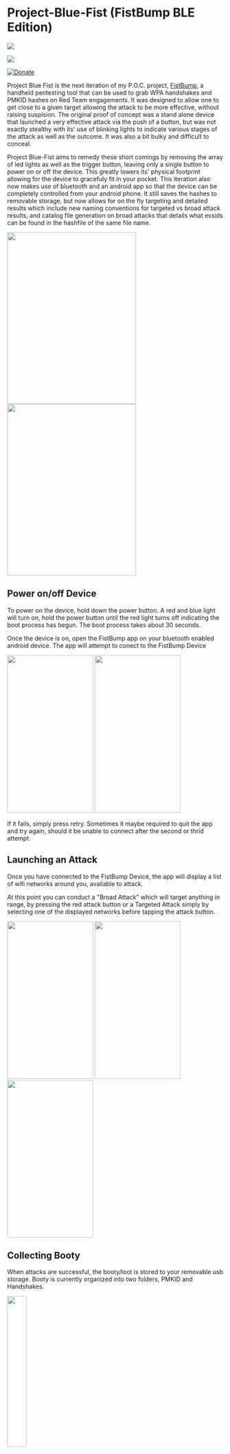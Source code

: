 # Project-Blue-Fist (FistBump BLE Edition) 
[<img src="https://img.shields.io/badge/Device%20Image%20Latest%20Release-v.3.0.0-green.svg">](https://github.com/eliddell1/Project-Blue-Fist/releases)

[<img src="https://img.shields.io/badge/Android-PlayStore-green.svg">](https://play.google.com/store/apps/details?id=liddell.onus.com.fistbump_ble)

[![Donate](https://img.shields.io/badge/Donate-PayPal-green.svg)](https://www.paypal.com/cgi-bin/webscr?cmd=_s-xclick&hosted_button_id=MLBAU3J6JVDS8&source=url)

Project Blue Fist is the next iteration of my P.O.C. project, [FistBump](https://github.com/eliddell1/FistBump), a handheld pentesting tool that can be used to grab WPA handshakes and PMKID hashes on Red Team engagements. It was designed to allow one to get close to a given target allowing the attack to be more effective, without raising suspision.  The original proof of concept was a stand alone device that launched a very effective attack via the push of a button, but was not exactly stealthy with its' use of blinking lights to indicate various stages of the attack as well as the outcome. It was also a bit bulky and difficult to conceal. 

Project Blue-Fist aims to remedy these short comings by removing the array of led lights as well as the trigger button, leaving only a single button to power on or off the device.  This greatly lowers its' physical footprint allowing for the device to gracefuly fit in your pocket.  This iteration also now makes use of bluetooth and an android app so that the device can be completely controlled from your android phone. It still saves the hashes to removable storage, but now allows for on the fly targeting and detailed results which include new naming conventions for targeted vs broad attack results, and catalog file generation on broad attacks that details what essids can be found in the hashfile of the same file name.

<img src="https://github.com/eliddell1/Project-Blue-Fist/blob/master/Images/white_device.jpg" width="300" height="400">      <img src="https://github.com/eliddell1/Project-Blue-Fist/blob/master/Images/white_phone_device.jpg" width="300" height="400"> 

## Power on/off Device

To power on the device, hold down the power button.  A red and blue light will turn on, hold the power button until the red light turns off indicating the boot process has begun.  The boot process takes about 30 seconds.

Once the device is on, open the FistBump app on your bluetooth enabled android device. The app will attempt to conect to the FistBump Device

<img src="https://github.com/eliddell1/Project-Blue-Fist/blob/master/Images/connecting_screenshot.png" width="200" height="367">     <img src="https://github.com/eliddell1/Project-Blue-Fist/blob/master/Images/Screenshot_retry.png" width="200" height="367">

If it fails, simply press retry.  Sometimes it maybe required to quit the app and try again, should it be unable to connect after the second or thrid attempt.

## Launching an Attack

Once you have connected to the FistBump Device, the app will display a list of wifi networks around you, available to attack.

At this point you can conduct a "Broad Attack" which will target anything in range, by pressing the red attack button or a Targeted Attack simply by selecting one of the displayed networks before tapping the attack button.

<img src="https://github.com/eliddell1/Project-Blue-Fist/blob/master/Images/Screenshot_20181109-181027.png" width="200" height="367">            <img src="https://github.com/eliddell1/Project-Blue-Fist/blob/master/Images/Screenshot_20181109-181002.png" width="200" height="367">            <img src="https://github.com/eliddell1/Project-Blue-Fist/blob/master/Images/Screenshot_attacking.png" width="200" height="367">

## Collecting Booty

When attacks are successful, the booty/loot is stored to your removable usb storage.  Booty is currently organized into two folders, PMKID and Handshakes. 

<img src="https://github.com/eliddell1/Project-Blue-Fist/blob/master/Images/booty_main_dir.png" width=30% height=30%>

Note that actual hash files have an extension of .2500 or .16800. These correspond to the hashing mode you would use in hashcat to bruteforce those hashes.  2500 being standard WPA handshakes and 16800 being PMKID hashes. i.e. <code>$ hashcat -m 2500 ... </code>  or <code>$ hashcat -m 16800 ... </code>

When you drill into the appropriate directory, you will find broad attack results named with a date/time stamp while targeted attacks will be named with the convention "targeted-[ESSID NAME]"  

<img src="https://github.com/eliddell1/Project-Blue-Fist/blob/master/Images/handshake_dir.png" width=50% height=50%>

Above is the Handshake Directory.  You will notice that each hash file has a corresponding .catalog file.  Because an individual hash file may contain more than one hash, and in the case of broad attacks, even more than one target, this catalog file is there to list the targets found in it's corresponding hash file.

<img src="https://github.com/eliddell1/Project-Blue-Fist/blob/master/Images/broad_booty.png" width=50% height=50%>

<img src="https://github.com/eliddell1/Project-Blue-Fist/blob/master/Images/catalog.png" width=50% height=50%>

## Disclaimer

_This Device was developped as a proof of concept and for White Hat Purposes.  You should only use this device on your own or a consenting network and in a controlled enviroment, as sending the necessary deauth packets used in the contained scripts could be illegal in your given part of the world. I do not endorse or warrent breaking the law or invading the privacy of others. You alone are fully responsible for what you do with this info/device, and how you use it. I am not responsible for your actions. Please do not hack Wifi points that you are not allowed to!!!
Don't be a jerk!_

## What is here?
This repository contains all the Schematics, Reference Photos, Boot images, scripts, Android app source code and even 3d printable encloser parts for creating a FistBump prototype device.

## Parts List

* 1 [pi zero v1.3](https://www.raspberrypi.org/products/raspberry-pi-zero/)
_Do **NOT** use the wifi model as the chip doesn't support monitor/package injection and creates interferience on usb hub_

* 1 [zero4u usb hub adapter](https://www.adafruit.com/product/3298?gclid=Cj0KCQjw6rXeBRD3ARIsAD9ni9CGzOos99HaKls0MxgqrZMt_sKTnR6LVGsSJiN6rdDrbmr9ndM0L3QaAk_SEALw_wcB)

* 1 [Adafruit Perma Proto Bonnet mini](https://www.amazon.com/Adafruit-Perma-Proto-Bonnet-ADA3203/dp/B07115Z42P/ref=sr_1_4?s=electronics&ie=UTF8&qid=1542996935&sr=1-4&keywords=pi+zero+proto+hat)

* 2 [10k resistors](https://www.amazon.com/Projects-25EP51410K0-10K-Resistors-Pack/dp/B01F06T56I/ref=sr_1_1_sspa?ie=UTF8&qid=1540222052&sr=8-1-spons&keywords=10k+resistor&psc=1)

* 1 [100k resistor](https://www.amazon.com/Projects-25EP514100K-100k-Resistors-Pack/dp/B0185FCGEY/ref=sr_1_1_sspa?ie=UTF8&qid=1540222085&sr=8-1-spons&keywords=100k+resistor&psc=1)

* 3 [1N4007 diodes]( https://www.amazon.com/100-Pieces-1N4007-Rectifier-Electronic/dp/B079KBFKK5/ref=sr_1_1_sspa?ie=UTF8&qid=1540222123&sr=8-1-spons&keywords=1n4007+diode&psc=1)

* 1 [small momentary button for power button](https://www.amazon.com/GZFY-6x6x4-5mm-Momentary-Tactile-Button/dp/B01N6GU7TA/ref=sr_1_14?ie=UTF8&qid=1540222185&sr=8-14&keywords=small+momentary+button)

* 1 [2.5 pi nylon screw set](https://www.adafruit.com/product/3299)

* 1 [usb wifi adapter with a small profile and capable of monitor mode]( https://www.amazon.com/gp/product/B019XUDHFC/ref=oh_aui_detailpage_o00_s00?ie=UTF8&psc=1) 

* 1 [usb bluetooth 4.0 adapter with a small profile](https://www.amazon.com/gp/product/B009ZIILLI/ref=oh_aui_detailpage_o08_s00?ie=UTF8&psc=1) 

* 1 [lo profile sandisk flash storage for saving handshakes in a removable manner](https://www.amazon.com/SanDisk-Cruzer-Low-Profile-Drive-SDCZ33-008G-B35/dp/B005FYNSUA/ref=sr_1_7?s=electronics&ie=UTF8&qid=1540222662&sr=1-7&keywords=sandisk+flash+drive+8gb)

* 1 [16-32gb class 10 mirco sd card for pi boot image](https://www.amazon.com/s/ref=nb_sb_ss_i_5_10?url=search-alias%3Delectronics&field-keywords=16gb+micro+sd+card+class+10&sprefix=16gb+micro%2Celectronics%2C132&crid=5DO4BAWIZ2SP)

* 1 [Pwerboost 1000c](https://www.adafruit.com/product/2465)

* 1 [3.7V 1200mAh PKCELL LP503562](https://www.amazon.com/s?k=3.7V+1200mAh+PKCELL+LP503562&ref=nb_sb_noss) _size matters we want a low profile as we will have a tight fit but feel free to alter this as you see fit espcially if you deisgn your own enclosuer etc_

## Physical Assembly
For instructions on the physical assmebly follow the README file, [here](https://github.com/eliddell1/Project-Blue-Fist/tree/master/DeviceBuild).  

I have also supplied freecad/stl files for the 3d printable encloser [here](https://github.com/eliddell1/Project-Blue-Fist/tree/master/Enclosure).

## Donate 

If you enjoyed this project, help me make more by buying me a coffee or something.

### PayPal
[<img src="https://www.paypalobjects.com/en_US/i/btn/btn_donateCC_LG.gif">](https://www.paypal.com/cgi-bin/webscr?cmd=_s-xclick&hosted_button_id=MLBAU3J6JVDS8&source=url)

### Bitcoin
1KuntExCV54WJaVxyBMDbAXMye6zWcZfR

## Purchase Inquiries

If you are one of those who would rather have one built for them, send inquiries to liddell.erik@gmail.com subject:FistBumpBLE

## Dependencies 
* [hcxdumptool v4.2.0 or higher](https://github.com/ZerBea/hcxdumptool)

* [hcxtools v4.2.0 or higher](https://github.com/ZerBea/hcxtools)

## Credits
Credit where credit is due: 

* [ZerBera](https://github.com/ZerBea) for their development of hcxdumtool and hcxtools used in this prototype

* The powering on/off schematic and script were designed by [NeonHorizon](https://github.com/NeonHorizon/lipopi/blob/master/README.power_up_power_down.md)  

* Call out to 'atom' of the hashcat forums for this post: https://hashcat.net/forum/thread-7717.html



